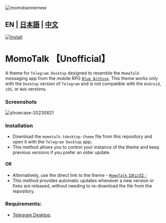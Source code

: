 ![momobannernew](https://github.com/makipom/MomoTalk-Telegram/assets/118981482/65bffd16-2527-45a3-bfd0-6ca676c7bfab)
## EN | [日本語](https://github.com/makipom/MomoTalk-Telegram/blob/main/README_jp.md) | [中文](https://github.com/makipom/MomoTalk-Telegram/blob/main/README_zh-cn.md)
[![Install](https://github.com/makipom/MomoTalk-Telegram/assets/118981482/fa2253f9-daec-4701-bcd8-e1a1812d1d0c)](https://t.me/addtheme/momotalk)
# MomoTalk 【Unofficial】
A theme for `Telegram Desktop` designed to resemble the `MomoTalk` messaging app from the mobile RPG [`Blue Archive`](https://en.wikipedia.org/wiki/Blue_Archive). This theme works only with the `Desktop` version of `Telegram` and is not compatible with the `Android`, `iOS`, or `Web` versions.

### Screenshots
![showcase-20230821](https://github.com/makipom/MomoTalk-Telegram/assets/118981482/900dca4f-41b9-43dc-9dff-ebc544e95fd2)

### Installation
* Download the `momotalk.tdesktop-theme` file from this repository and open it with the `Telegram Desktop` app;    
* This method allows you to control your instance of the theme and keep previous versions if you prefer an older update.
#### OR
* Alternatively, use the direct link to the theme - [`MomoTalk【非公式】`](https://t.me/addtheme/momotalk);
* This method provides automatic updates whenever a new version or fixes are released, without needing to re-download the file from the repository.

### Requirements:
* [Telegram Desktop](https://github.com/telegramdesktop/tdesktop).

